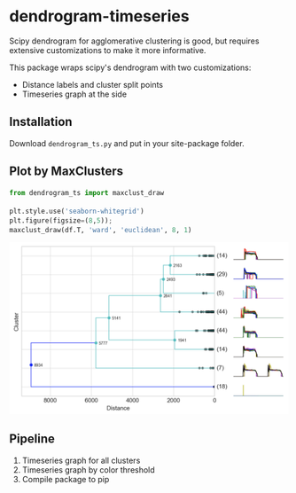 # dendrogram-timeseries
Scipy dendrogram for agglomerative clustering is good, but requires extensive customizations
to make it more informative.

This package wraps scipy's dendrogram with two customizations:
 * Distance labels and cluster split points
 * Timeseries graph at the side

## Installation
Download ``dendrogram_ts.py`` and put in your site-package folder.

## Plot by MaxClusters
```python
from dendrogram_ts import maxclust_draw

plt.style.use('seaborn-whitegrid')
plt.figure(figsize=(8,5));
maxclust_draw(df.T, 'ward', 'euclidean', 8, 1)
```

<img src="https://github.com/mapattacker/dendrogram-timeseries/blob/master/images/dendrogram1.png" width="600">

## Pipeline
1. Timeseries graph for all clusters
2. Timeseries graph by color threshold
3. Compile package to pip 
